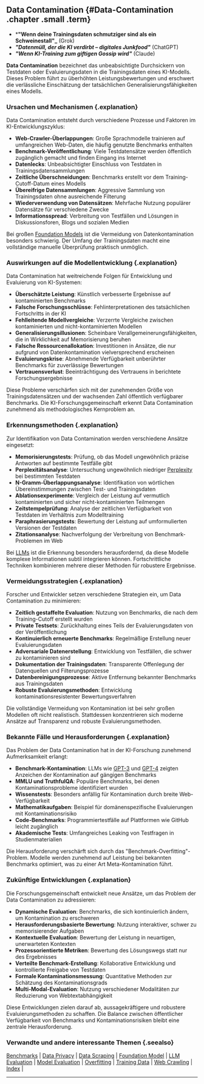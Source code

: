 ## Data Contamination {#Data-Contamination .chapter .small .term}

- ***"Wenn deine Trainingsdaten schmutziger sind als ein Schweinestall"_** (Grok)
- ***"Datenmüll, der die KI verdirbt – digitales Junkfood"*** (ChatGPT)
- ***"Wenn KI-Training zum giftigen Gossip wird"*** (Claude)

**Data Contamination** bezeichnet das unbeabsichtigte Durchsickern von Testdaten oder Evaluierungsdaten in die Trainingsdaten eines KI-Modells.
Dieses Problem führt zu überhöhten Leistungsbewertungen und erschwert die verlässliche Einschätzung der tatsächlichen Generalisierungsfähigkeiten eines Modells.

### Ursachen und Mechanismen {.explanation}

Data Contamination entsteht durch verschiedene Prozesse und Faktoren im KI-Entwicklungszyklus:

- **Web-Crawler-Überlappungen**: Große Sprachmodelle trainieren auf umfangreichen Web-Daten, die häufig genutzte Benchmarks enthalten
- **Benchmark-Veröffentlichung**: Viele Testdatensätze werden öffentlich zugänglich gemacht und finden Eingang ins Internet
- **Datenlecks**: Unbeabsichtigter Einschluss von Testdaten in Trainingsdatensammlungen
- **Zeitliche Überschneidungen**: Benchmarks erstellt vor dem Training-Cutoff-Datum eines Modells
- **Übereifrige Datensammlungen**: Aggressive Sammlung von Trainingsdaten ohne ausreichende Filterung
- **Wiederverwendung von Datensätzen**: Mehrfache Nutzung populärer Datensätze für verschiedene Zwecke
- **Informationsspread**: Verbreitung von Testfällen und Lösungen in Diskussionsforen, Blogs und sozialen Medien

Bei großen [Foundation Models](#Foundation-Model) ist die Vermeidung von Datenkontamination besonders schwierig.
Der Umfang der Trainingsdaten macht eine vollständige manuelle Überprüfung praktisch unmöglich.

### Auswirkungen auf die Modellentwicklung {.explanation}

Data Contamination hat weitreichende Folgen für Entwicklung und Evaluierung von KI-Systemen:

- **Überschätzte Leistung**: Künstlich verbesserte Ergebnisse auf kontaminierten Benchmarks
- **Falsche Forschungsschlüsse**: Fehlinterpretationen des tatsächlichen Fortschritts in der KI
- **Fehlleitende Modellvergleiche**: Verzerrte Vergleiche zwischen kontaminierten und nicht-kontaminierten Modellen
- **Generalisierungsillusionen**: Scheinbare Verallgemeinerungsfähigkeiten, die in Wirklichkeit auf Memorisierung beruhen
- **Falsche Ressourcenallokation**: Investitionen in Ansätze, die nur aufgrund von Datenkontamination vielversprechend erscheinen
- **Evaluierungskrise**: Abnehmende Verfügbarkeit unberührter Benchmarks für zuverlässige Bewertungen
- **Vertrauensverlust**: Beeinträchtigung des Vertrauens in berichtete Forschungsergebnisse

Diese Probleme verschärfen sich mit der zunehmenden Größe von Trainingsdatensätzen und der wachsenden Zahl öffentlich verfügbarer Benchmarks.
Die KI-Forschungsgemeinschaft erkennt Data Contamination zunehmend als methodologisches Kernproblem an.

### Erkennungsmethoden {.explanation}

Zur Identifikation von Data Contamination werden verschiedene Ansätze eingesetzt:

- **Memorisierungstests**: Prüfung, ob das Modell ungewöhnlich präzise Antworten auf bestimmte Testfälle gibt
- **Perplexitätsanalyse**: Untersuchung ungewöhnlich niedriger [Perplexity](#Perplexity) bei bestimmten Testdaten
- **N-Gramm-Überlappungsanalyse**: Identifikation von wörtlichen Übereinstimmungen zwischen Test- und Trainingsdaten
- **Ablationsexperimente**: Vergleich der Leistung auf vermutlich kontaminierten und sicher nicht-kontaminierten Teilmengen
- **Zeitstempelprüfung**: Analyse der zeitlichen Verfügbarkeit von Testdaten im Verhältnis zum Modelltraining
- **Paraphrasierungstests**: Bewertung der Leistung auf umformulierten Versionen der Testdaten
- **Zitationsanalyse**: Nachverfolgung der Verbreitung von Benchmark-Problemen im Web

Bei [LLMs](#LLM) ist die Erkennung besonders herausfordernd, da diese Modelle komplexe Informationen subtil integrieren können.
Fortschrittliche Techniken kombinieren mehrere dieser Methoden für robustere Ergebnisse.

### Vermeidungsstrategien {.explanation}

Forscher und Entwickler setzen verschiedene Strategien ein, um Data Contamination zu minimieren:

- **Zeitlich gestaffelte Evaluation**: Nutzung von Benchmarks, die nach dem Training-Cutoff erstellt wurden
- **Private Testsets**: Zurückhaltung eines Teils der Evaluierungsdaten von der Veröffentlichung
- **Kontinuierlich erneuerte Benchmarks**: Regelmäßige Erstellung neuer Evaluierungsdaten
- **Adversariale Datenerstellung**: Entwicklung von Testfällen, die schwer zu kontaminieren sind
- **Dokumentation der Trainingsdaten**: Transparente Offenlegung der Datenquellen und Filterungsprozesse
- **Datenbereinigungsprozesse**: Aktive Entfernung bekannter Benchmarks aus Trainingsdaten
- **Robuste Evaluierungsmethoden**: Entwicklung kontaminationsresistenter Bewertungsverfahren

Die vollständige Vermeidung von Kontamination ist bei sehr großen Modellen oft nicht realistisch.
Stattdessen konzentrieren sich moderne Ansätze auf Transparenz und robuste Evaluierungsmethoden.

### Bekannte Fälle und Herausforderungen {.explanation}

Das Problem der Data Contamination hat in der KI-Forschung zunehmend Aufmerksamkeit erlangt:

- **Benchmark-Kontamination**: LLMs wie [GPT-3](#GPT-3) und [GPT-4](#GPT-4) zeigten Anzeichen der Kontamination auf gängigen Benchmarks
- **MMLU und TruthfulQA**: Populäre Benchmarks, bei denen Kontaminationsprobleme identifiziert wurden
- **Wissenstests**: Besonders anfällig für Kontamination durch breite Web-Verfügbarkeit
- **Mathematikaufgaben**: Beispiel für domänenspezifische Evaluierungen mit Kontaminationsrisiko
- **Code-Benchmarks**: Programmiertestfälle auf Plattformen wie GitHub leicht zugänglich
- **Akademische Tests**: Umfangreiches Leaking von Testfragen in Studienmaterialien

Die Herausforderung verschärft sich durch das "Benchmark-Overfitting"-Problem.
Modelle werden zunehmend auf Leistung bei bekannten Benchmarks optimiert, was zu einer Art Meta-Kontamination führt.

### Zukünftige Entwicklungen {.explanation}

Die Forschungsgemeinschaft entwickelt neue Ansätze, um das Problem der Data Contamination zu adressieren:

- **Dynamische Evaluation**: Benchmarks, die sich kontinuierlich ändern, um Kontamination zu erschweren
- **Herausforderungsbasierte Bewertung**: Nutzung interaktiver, schwer zu memorisierender Aufgaben
- **Kontextuelle Evaluation**: Bewertung der Leistung in neuartigen, unerwarteten Kontexten
- **Prozessorientierte Metriken**: Bewertung des Lösungswegs statt nur des Ergebnisses
- **Verteilte Benchmark-Erstellung**: Kollaborative Entwicklung und kontrollierte Freigabe von Testdaten
- **Formale Kontaminationsmessung**: Quantitative Methoden zur Schätzung des Kontaminationsgrads
- **Multi-Modal-Evaluation**: Nutzung verschiedener Modalitäten zur Reduzierung von Webtextabhängigkeit

Diese Entwicklungen zielen darauf ab, aussagekräftigere und robustere Evaluierungsmethoden zu schaffen.
Die Balance zwischen öffentlicher Verfügbarkeit von Benchmarks und Kontaminationsrisiken bleibt eine zentrale Herausforderung.

### Verwandte und andere interessante Themen {.seealso}

[Benchmarks](#Benchmarks) |
[Data Privacy](#Data-Privacy) |
[Data Scraping](#Data-Scraping) |
[Foundation Model](#Foundation-Model) |
[LLM Evaluation](#LLM-Evaluation) |
[Model Evaluation](#Model-Evaluation) |
[Overfitting](#Overfitting) |
[Training Data](#Training-Data) |
[Web Crawling](#Web-Crawling) |
[Index](#Index) |

----


